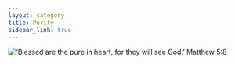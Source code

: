 ```yaml
---
layout: category
title: Purity
sidebar_link: true
---
```


<img alt="‘Blessed are the pure in heart, for they will see God.’ Matthew 5:8" src="/_image/Purity.png?raw=true"/>
